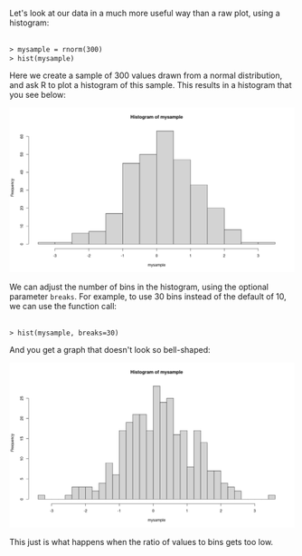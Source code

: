 Let's look at our data in a much more useful way than a raw plot, using a histogram:

```

> mysample = rnorm(300)
> hist(mysample)

```
Here we create a sample of 300 values drawn from a normal distribution, and ask R to plot a histogram of this sample.  This results in a histogram that you see below:

![](images/histogram_normal_300.png)

We can adjust the number of bins in the histogram, using the optional parameter `breaks`.   For example, to use 30 bins instead of the default of 10, we can use the function call:

```

> hist(mysample, breaks=30)

```

And you get a graph that doesn't look so bell-shaped:

![](images/histogram_normal_300_bins_30.png)

This just is what happens when the ratio of values to bins gets too low.
